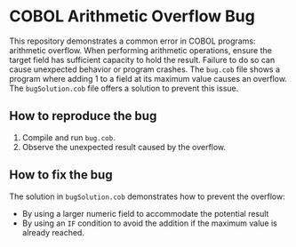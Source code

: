 # COBOL Arithmetic Overflow Bug
This repository demonstrates a common error in COBOL programs: arithmetic overflow.  When performing arithmetic operations, ensure the target field has sufficient capacity to hold the result. Failure to do so can cause unexpected behavior or program crashes.
The `bug.cob` file shows a program where adding 1 to a field at its maximum value causes an overflow. The `bugSolution.cob` file offers a solution to prevent this issue.

## How to reproduce the bug
1. Compile and run `bug.cob`. 
2. Observe the unexpected result caused by the overflow.

## How to fix the bug
The solution in `bugSolution.cob` demonstrates how to prevent the overflow: 
* By using a larger numeric field to accommodate the potential result
* By using an `IF` condition to avoid the addition if the maximum value is already reached.